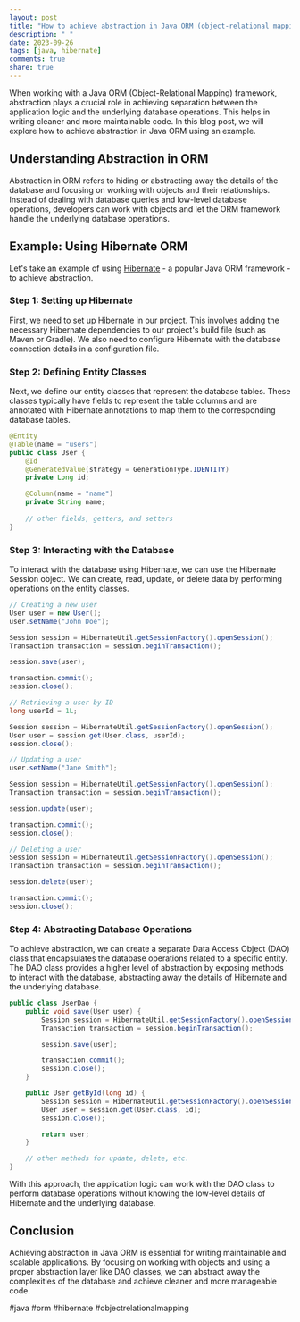 ```yaml
---
layout: post
title: "How to achieve abstraction in Java ORM (object-relational mapping)"
description: " "
date: 2023-09-26
tags: [java, hibernate]
comments: true
share: true
---
```


When working with a Java ORM (Object-Relational Mapping) framework, abstraction plays a crucial role in achieving separation between the application logic and the underlying database operations. This helps in writing cleaner and more maintainable code. In this blog post, we will explore how to achieve abstraction in Java ORM using an example.

## Understanding Abstraction in ORM

Abstraction in ORM refers to hiding or abstracting away the details of the database and focusing on working with objects and their relationships. Instead of dealing with database queries and low-level database operations, developers can work with objects and let the ORM framework handle the underlying database operations.

## Example: Using Hibernate ORM

Let's take an example of using [Hibernate](https://hibernate.org/) - a popular Java ORM framework - to achieve abstraction.

### Step 1: Setting up Hibernate

First, we need to set up Hibernate in our project. This involves adding the necessary Hibernate dependencies to our project's build file (such as Maven or Gradle). We also need to configure Hibernate with the database connection details in a configuration file.

### Step 2: Defining Entity Classes

Next, we define our entity classes that represent the database tables. These classes typically have fields to represent the table columns and are annotated with Hibernate annotations to map them to the corresponding database tables.

```java
@Entity
@Table(name = "users")
public class User {
    @Id
    @GeneratedValue(strategy = GenerationType.IDENTITY)
    private Long id;

    @Column(name = "name")
    private String name;
    
    // other fields, getters, and setters
}
```

### Step 3: Interacting with the Database

To interact with the database using Hibernate, we can use the Hibernate Session object. We can create, read, update, or delete data by performing operations on the entity classes.

```java
// Creating a new user
User user = new User();
user.setName("John Doe");

Session session = HibernateUtil.getSessionFactory().openSession();
Transaction transaction = session.beginTransaction();

session.save(user);

transaction.commit();
session.close();

// Retrieving a user by ID
long userId = 1L;

Session session = HibernateUtil.getSessionFactory().openSession();
User user = session.get(User.class, userId);
session.close();

// Updating a user
user.setName("Jane Smith");

Session session = HibernateUtil.getSessionFactory().openSession();
Transaction transaction = session.beginTransaction();

session.update(user);

transaction.commit();
session.close();

// Deleting a user
Session session = HibernateUtil.getSessionFactory().openSession();
Transaction transaction = session.beginTransaction();

session.delete(user);

transaction.commit();
session.close();
```

### Step 4: Abstracting Database Operations

To achieve abstraction, we can create a separate Data Access Object (DAO) class that encapsulates the database operations related to a specific entity. The DAO class provides a higher level of abstraction by exposing methods to interact with the database, abstracting away the details of Hibernate and the underlying database.

```java
public class UserDao {
    public void save(User user) {
        Session session = HibernateUtil.getSessionFactory().openSession();
        Transaction transaction = session.beginTransaction();

        session.save(user);

        transaction.commit();
        session.close();
    }

    public User getById(long id) {
        Session session = HibernateUtil.getSessionFactory().openSession();
        User user = session.get(User.class, id);
        session.close();

        return user;
    }

    // other methods for update, delete, etc.
}
```

With this approach, the application logic can work with the DAO class to perform database operations without knowing the low-level details of Hibernate and the underlying database.

## Conclusion

Achieving abstraction in Java ORM is essential for writing maintainable and scalable applications. By focusing on working with objects and using a proper abstraction layer like DAO classes, we can abstract away the complexities of the database and achieve cleaner and more manageable code.

#java #orm #hibernate #objectrelationalmapping